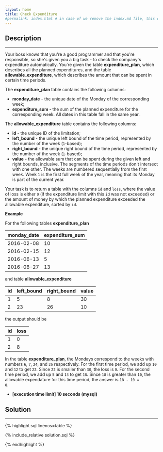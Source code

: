 ```yaml
---
layout: home
title: Check Expenditure
#permalink: index.html # in case of we remove the index.md file, this doc will be the index page
---
```


<div class="row">
<div class="columnStmt" markdown="1">

## Description

---

Your boss knows that you're a good programmer and that you're responsible, so she's given you a big task - to check the company's expenditure automatically. You're given the table **expenditure_plan**, which describes all the planned expenditures, and the table **allowable_expenditure**, which describes the amount that can be spent in certain time periods.

The **expenditure_plan** table contains the following columns:

- **monday_date** - the unique date of the Monday of the corresponding week;
- **expenditure_sum** - the sum of the planned expenditure for the corresponding week.
  All dates in this table fall in the same year.

The **allowable_expenditure** table contains the following columns:

- **id** - the unique ID of the limitation;
- **left_bound** - the unique left bound of the time period, represented by the number of the week (<code>1</code>-based);
- **right_bound** - the unique right bound of the time period, represented by the number of the week (<code>1</code>-based);
- **value** - the allowable sum that can be spent during the given left and right bounds, inclusive.
  The segments of the time periods don't intersect with one other. The weeks are numbered sequentially from the first week. Week <code>1</code> is the first full week of the year, meaning that its Monday is part of the current year.

Your task is to return a table with the columns <code>id</code> and <code>loss</code>, where the value of loss is either <code>0</code> (if the expenditure limit with this <code>id</code> was not exceeded) or the amount of money by which the planned expenditure exceeded the allowable expenditure, sorted by <code>id</code>.

**Example**

For the following tables **expenditure_plan**

| monday_date | expenditure_sum |
| ----------- | --------------- |
| 2016-02-08  | 10              |
| 2016-02-15  | 12              |
| 2016-06-13  | 5               |
| 2016-06-27  | 13              |

and table **allowable_expenditure**

| id  | left_bound | right_bound | value |
| --- | ---------- | ----------- | ----- |
| 1   | 5          | 8           | 30    |
| 2   | 23         | 26          | 10    |

the output should be

| id  | loss |
| --- | ---- |
| 1   | 0    |
| 2   | 8    |

In the table **expenditure_plan**, the Mondays correspond to the weeks with numbers <code>6</code>, <code>7</code>, <code>24</code>, and <code>26</code> respectively. For the first time period, we add up <code>10</code> and <code>12</code> to get <code>22</code>. Since <code>22</code> is smaller than <code>30</code>, the loss is <code>0</code>. For the second time period, we add up <code>5</code> and <code>13</code> to get <code>18</code>. Since <code>18</code> is greater than <code>10</code>, the allowable expendature for this time period, the answer is <code>18 - 10 = 8</code>.

- **[execution time limit] 10 seconds (mysql)**

</div>
<div class="columnSol" markdown="1">

## Solution

---

{% highlight sql linenos=table %}

{% include_relative solution.sql %}

{% endhighlight %}

</div>
</div>
